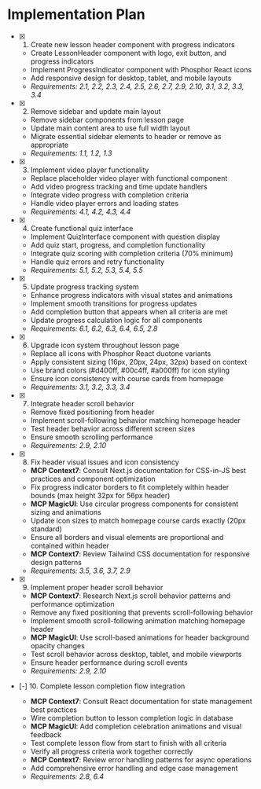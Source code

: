 # Implementation Plan

- [x] 1. Create new lesson header component with progress indicators








  - Create LessonHeader component with logo, exit button, and progress indicators
  - Implement ProgressIndicator component with Phosphor React icons
  - Add responsive design for desktop, tablet, and mobile layouts
  - _Requirements: 2.1, 2.2, 2.3, 2.4, 2.5, 2.6, 2.7, 2.9, 2.10, 3.1, 3.2, 3.3, 3.4_

- [x] 2. Remove sidebar and update main layout


















  - Remove sidebar components from lesson page
  - Update main content area to use full width layout
  - Migrate essential sidebar elements to header or remove as appropriate
  - _Requirements: 1.1, 1.2, 1.3_

- [x] 3. Implement video player functionality






  - Replace placeholder video player with functional component
  - Add video progress tracking and time update handlers
  - Integrate video progress with completion criteria
  - Handle video player errors and loading states
  - _Requirements: 4.1, 4.2, 4.3, 4.4_

- [x] 4. Create functional quiz interface






  - Implement QuizInterface component with question display
  - Add quiz start, progress, and completion functionality
  - Integrate quiz scoring with completion criteria (70% minimum)
  - Handle quiz errors and retry functionality
  - _Requirements: 5.1, 5.2, 5.3, 5.4, 5.5_

- [x] 5. Update progress tracking system







  - Enhance progress indicators with visual states and animations
  - Implement smooth transitions for progress updates
  - Add completion button that appears when all criteria are met
  - Update progress calculation logic for all components
  - _Requirements: 6.1, 6.2, 6.3, 6.4, 6.5, 2.8_

- [x] 6. Upgrade icon system throughout lesson page










  - Replace all icons with Phosphor React duotone variants
  - Apply consistent sizing (16px, 20px, 24px, 32px) based on context
  - Use brand colors (#d400ff, #00c4ff, #a000ff) for icon styling
  - Ensure icon consistency with course cards from homepage
  - _Requirements: 3.1, 3.2, 3.3, 3.4_

- [x] 7. Integrate header scroll behavior








  - Remove fixed positioning from header
  - Implement scroll-following behavior matching homepage header
  - Test header behavior across different screen sizes
  - Ensure smooth scrolling performance
  - _Requirements: 2.9, 2.10_

- [x] 8. Fix header visual issues and icon consistency






































  - **MCP Context7**: Consult Next.js documentation for CSS-in-JS best practices and component optimization
  - Fix progress indicator borders to fit completely within header bounds (max height 32px for 56px header)
  - **MCP MagicUI**: Use circular progress components for consistent sizing and animations
  - Update icon sizes to match homepage course cards exactly (20px standard)
  - Ensure all borders and visual elements are proportional and contained within header
  - **MCP Context7**: Review Tailwind CSS documentation for responsive design patterns
  - _Requirements: 3.5, 3.6, 3.7, 2.9_

- [x] 9. Implement proper header scroll behavior








  - **MCP Context7**: Research Next.js scroll behavior patterns and performance optimization
  - Remove any fixed positioning that prevents scroll-following behavior
  - Implement smooth scroll-following animation matching homepage header
  - **MCP MagicUI**: Use scroll-based animations for header background opacity changes
  - Test scroll behavior across desktop, tablet, and mobile viewports
  - Ensure header performance during scroll events
  - _Requirements: 2.9, 2.10_

- [-] 10. Complete lesson completion flow integration


  - **MCP Context7**: Consult React documentation for state management best practices
  - Wire completion button to lesson completion logic in database
  - **MCP MagicUI**: Add completion celebration animations and visual feedback
  - Test complete lesson flow from start to finish with all criteria
  - Verify all progress criteria work together correctly
  - **MCP Context7**: Review error handling patterns for async operations
  - Add comprehensive error handling and edge case management
  - _Requirements: 2.8, 6.4_